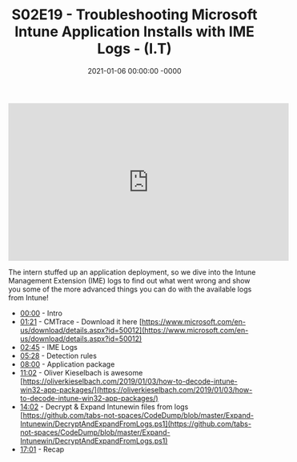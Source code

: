 ﻿---
layout: post
title: "S02E19 - Troubleshooting Microsoft Intune Application Installs with IME Logs - (I.T)"
date: 2021-01-06 00:00:00 -0000
categories:
---

<iframe loading="lazy" width="560" height="315" src="https://www.youtube.com/embed/CrsaoUeYv68" title="YouTube video player" frameborder="0" allow="accelerometer; autoplay; clipboard-write; encrypted-media; gyroscope; picture-in-picture" allowfullscreen></iframe>

The intern stuffed up an application deployment, so we dive into the Intune Management Extension (IME) logs to find out what went wrong and show you some of the more advanced things you can do with the available logs from Intune!

* [00:00](https://www.youtube.com/watch?v=CrsaoUeYv68&t=0s) - Intro
* [01:21](https://www.youtube.com/watch?v=CrsaoUeYv68&t=81s) - CMTrace - Download it here [https://www.microsoft.com/en-us/download/details.aspx?id=50012](https://www.microsoft.com/en-us/download/details.aspx?id=50012)
* [02:45](https://www.youtube.com/watch?v=CrsaoUeYv68&t=165s) - IME Logs
* [05:28](https://www.youtube.com/watch?v=CrsaoUeYv68&t=328s) - Detection rules
* [08:00](https://www.youtube.com/watch?v=CrsaoUeYv68&t=480s) - Application package
* [11:02](https://www.youtube.com/watch?v=CrsaoUeYv68&t=662s) - Oliver Kieselbach is awesome
[https://oliverkieselbach.com/2019/01/03/how-to-decode-intune-win32-app-packages/](https://oliverkieselbach.com/2019/01/03/how-to-decode-intune-win32-app-packages/)
* [14:02](https://www.youtube.com/watch?v=CrsaoUeYv68&t=842s) - Decrypt & Expand Intunewin files from logs
[https://github.com/tabs-not-spaces/CodeDump/blob/master/Expand-Intunewin/DecryptAndExpandFromLogs.ps1](https://github.com/tabs-not-spaces/CodeDump/blob/master/Expand-Intunewin/DecryptAndExpandFromLogs.ps1)
* [17:01](https://www.youtube.com/watch?v=CrsaoUeYv68&t=1021s) - Recap

